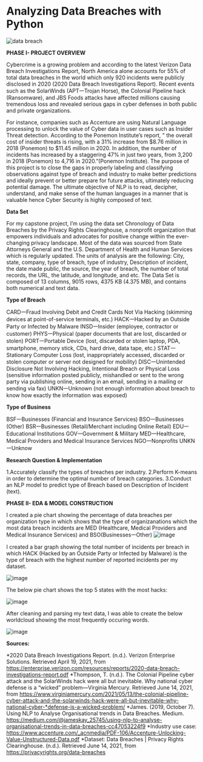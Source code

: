 # Analyzing Data Breaches with Python 
![data breach](https://user-images.githubusercontent.com/43500549/127944516-6f78013c-e1f5-439c-86ac-60376bb5e6da.JPG)

**PHASE I- PROJECT OVERVIEW**

Cybercrime is a growing problem and according to the latest Verizon Data Breach Investigations Report, North America alone accounts for 55% of total data breaches in the world which only 920 incidents were publicly disclosed in 2020 (2020 Data Breach Investigations Report). Recent events such as the SolarWinds (APT𑁋Trojan Horse), the Colonial Pipeline hack (Ransomware), and JBS Foods attacks have affected millions causing tremendous loss and revealed serious gaps in cyber defenses in both public and private organizations. 

For instance, companies such as Accenture are using Natural Language processing to unlock the value of Cyber data in user cases such as Insider Threat detection. According to the Ponemon Institute’s report, " the overall cost of insider threats is rising, with a 31% increase from $8.76 million in 2018 (Ponemon) to $11.45 million in 2020. In addition, the number of incidents has increased by a staggering 47% in just two years, from 3,200 in 2018 (Ponemon) to 4,716 in 2020.”(Ponemon Institute). 
 The purpose of this project is to close the gaps in properly labeling  and classifying observations against type of breach and industry to make better predictions and ideally prevent or better prepare for  future attacks, ultimately reducing potential damage. The ultimate objective of NLP is to read, decipher, understand, and make sense of the human languages in a manner that is valuable hence Cyber Security is highly composed of text. 
 
**Data Set**

For my capstone project, I’m using the data set Chronology of Data Breaches by the Privacy Rights Clearinghouse, a nonprofit organization that empowers individuals and advocates for positive change within the ever-changing privacy landscape. Most of the data was sourced from State Attorneys General and  the U.S. Department of Health and Human Services which is regularly updated. The units of analysis are the following: City, state, company, type of breach, type of industry, Description of incident, the date made public, the source, the year of breach, the number of total records, the URL, the latitude, and longitude, and etc. The Data Set is composed of 13 columns, 9015 rows, 4375 KB (4.375 MB), and contains both numerical and text data. 

**Type of Breach**

CARD𑁋Fraud Involving Debit and Credit Cards Not Via Hacking (skimming devices at point-of-service terminals, etc.)
HACK𑁋Hacked by an Outside Party or Infected by Malware
INSD𑁋Insider (employee, contractor or customer)
PHYS𑁋Physical (paper documents that are lost, discarded or stolen)
PORT𑁋Portable Device (lost, discarded or stolen laptop, PDA, smartphone, memory stick, CDs, hard drive, data tape, etc.)
STAT𑁋Stationary Computer Loss (lost, inappropriately accessed, discarded or stolen computer or server not designed for mobility)
DISC𑁋Unintended Disclosure Not Involving Hacking, Intentional Breach or Physical Loss (sensitive information posted publicly, mishandled or sent to the wrong party via publishing online, sending in an email, sending in a mailing or sending via fax) 
UNKN𑁋Unknown (not enough information about breach to know how exactly the information was exposed)

**Type of Business**

BSF𑁋Businesses (Financial and Insurance Services)
BSO𑁋Businesses (Other)
BSR𑁋Businesses (Retail/Merchant including Online Retail)
EDU𑁋Educational Institutions
GOV𑁋Government & Military
MED𑁋Healthcare, Medical Providers and Medical Insurance Services
NGO𑁋Nonprofits
UNKN𑁋Unknow

**Research Question & Implementation**

1.Accurately classify the types of breaches per industry.
2.Perform K-means in order to determine the optimal number of breach categories.
3.Conduct an NLP model to predict type of Breach based on Description of Incident (text).


**PHASE II- EDA & MODEL CONSTRUCTION**

I created a pie chart showing the percentage of data breaches per organization type in which shows that the type of organizanations which the most data breach incidents are MED (Healthcare, Medical Providers and Medical Insurance Services) and BSO(Businesses𑁋Other)
![image](https://user-images.githubusercontent.com/43500549/127945528-8e579d6a-0152-4c34-9156-bbdc132a1cfd.png)

I created a bar graph showing the total number of incidents per breach in which HACK (Hacked by an Outside Party or Infected by Malware) is the type of breach with the highest number of reported incidents per my dataset. 

![image](https://user-images.githubusercontent.com/43500549/127946579-ce080675-cb6d-477c-9bea-b7fee0165c1c.png)

The below pie chart shows the top 5 states with the most hacks:

![image](https://user-images.githubusercontent.com/43500549/127946982-6567b3ca-1c0b-4e03-ba79-41fa8b075bcd.png)


After cleaning and parsing my text data, I was able to create the below worldcloud showing the most frequently occuring words. 

![image](https://user-images.githubusercontent.com/43500549/127946805-188122f0-585e-42e9-af9c-43fae9fdf67a.png)



**Sources:**

*2020 Data Breach Investigations Report. (n.d.). Verizon Enterprise Solutions. Retrieved April 19, 2021, from https://enterprise.verizon.com/resources/reports/2020-data-breach-investigations-report.pdf
*Thompson, T. (n.d.). The Colonial Pipeline cyber attack and the SolarWinds hack were all but inevitable. Why national cyber defense is a “wicked” problem—Virginia Mercury. Retrieved June 14, 2021, from https://www.virginiamercury.com/2021/05/13/the-colonial-pipeline-cyber-attack-and-the-solarwinds-hack-were-all-but-inevitable-why-national-cyber-*defense-is-a-wicked-problem/ 
*James. (2019, October 7). Using NLP to Analyse Organisational trends in Data Breaches. Medium. https://medium.com/@jameskay_25745/using-nlp-to-analyse-organisational-trends-in-data-breaches-cc47053224f9
*Industry use case:  https://www.accenture.com/_acnmedia/PDF-106/Accenture-Unlocking-Value-Unstructured-Data.pdf 
*Dataset:
Data Breaches | Privacy Rights Clearinghouse. (n.d.). Retrieved June 14, 2021, from https://privacyrights.org/data-breaches

